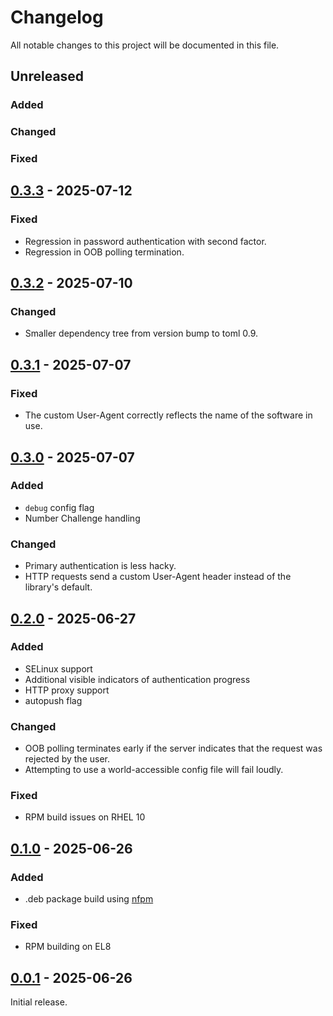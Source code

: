 # Changelog

All notable changes to this project will be documented in this file.

## Unreleased

### Added

### Changed

### Fixed

## [0.3.3](https://github.com/flowerysong/pam_okta_auth/releases/tag/v0.3.3) - 2025-07-12

### Fixed
- Regression in password authentication with second factor.
- Regression in OOB polling termination.

## [0.3.2](https://github.com/flowerysong/pam_okta_auth/releases/tag/v0.3.2) - 2025-07-10

### Changed
- Smaller dependency tree from version bump to toml 0.9.

## [0.3.1](https://github.com/flowerysong/pam_okta_auth/releases/tag/v0.3.1) - 2025-07-07

### Fixed
- The custom User-Agent correctly reflects the name of the software in use.

## [0.3.0](https://github.com/flowerysong/pam_okta_auth/releases/tag/v0.3.0) - 2025-07-07

### Added
- `debug` config flag
- Number Challenge handling

### Changed
- Primary authentication is less hacky.
- HTTP requests send a custom User-Agent header instead of the library's default.

## [0.2.0](https://github.com/flowerysong/pam_okta_auth/releases/tag/v0.2.0) - 2025-06-27

### Added
- SELinux support
- Additional visible indicators of authentication progress
- HTTP proxy support
- autopush flag

### Changed
- OOB polling terminates early if the server indicates that the request was
  rejected by the user.
- Attempting to use a world-accessible config file will fail loudly.

### Fixed
- RPM build issues on RHEL 10

## [0.1.0](https://github.com/flowerysong/pam_okta_auth/releases/tag/v0.1.0) - 2025-06-26

### Added
- .deb package build using [nfpm](https://nfpm.goreleaser.com/)

### Fixed
- RPM building on EL8

## [0.0.1](https://github.com/flowerysong/pam_okta_auth/releases/tag/v0.0.1) - 2025-06-26

Initial release.
